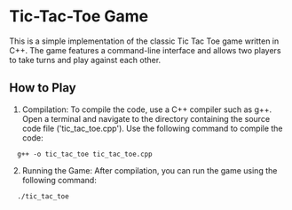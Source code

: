 # Tic-Tac-Toe Game

This is a simple implementation of the classic Tic Tac Toe game written in C++. The game features a command-line interface and allows two players to take turns and play against each other. 

## How to Play

1. Compilation: To compile the code, use a C++ compiler such as g++. Open a terminal and navigate to the directory containing the source code file ('tic_tac_toe.cpp'). Use the following command to compile the code:

```shell
  g++ -o tic_tac_toe tic_tac_toe.cpp
```
2. Running the Game: After compilation, you can run the game using the following command:

```shell
  ./tic_tac_toe
```

